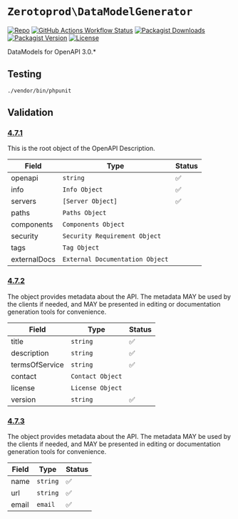 # `Zerotoprod\DataModelGenerator`

[![Repo](https://img.shields.io/badge/github-gray?logo=github)](https://github.com/zero-to-prod/data-model-openapi30)
[![GitHub Actions Workflow Status](https://img.shields.io/github/actions/workflow/status/zero-to-prod/data-model-openapi30/test.yml?label=tests)](https://github.com/zero-to-prod/data-model-openapi30/actions)
[![Packagist Downloads](https://img.shields.io/packagist/dt/zero-to-prod/data-model-openapi30?color=blue)](https://packagist.org/packages/zero-to-prod/data-model-openapi30/stats)
[![Packagist Version](https://img.shields.io/packagist/v/zero-to-prod/data-model-openapi30?color=f28d1a)](https://packagist.org/packages/zero-to-prod/data-model-openapi30)
[![License](https://img.shields.io/packagist/l/zero-to-prod/data-model-openapi30?color=red)](https://github.com/zero-to-prod/data-model-openapi30/blob/main/LICENSE.md)

DataModels for OpenAPI 3.0.*

## Testing

```shell
./vendor/bin/phpunit
```
## Validation
### [4.7.1](https://spec.openapis.org/oas/v3.0.4.html#openapi-object)
This is the root object of the OpenAPI Description.

| Field        | Type                            | Status             |
|--------------|---------------------------------|--------------------|
| openapi      | `string`                        | :white_check_mark: |
| info         | `Info Object`                   | :white_check_mark: |
| servers      | `[Server Object]`               | :white_check_mark: |
| paths        | `Paths Object`                  |                    |
| components   | `Components Object`             |                    |
| security     | `Security Requirement Object`   |                    |
| tags         | `Tag Object`                    |                    |
| externalDocs | `External Documentation Object` |                    |

### [4.7.2](https://spec.openapis.org/oas/v3.0.4.html#info-object)
The object provides metadata about the API. 
The metadata MAY be used by the clients if needed, and MAY be presented in editing or 
documentation generation tools for convenience.

| Field          | Type             | Status             |
|----------------|------------------|--------------------|
| title          | `string`         | :white_check_mark: |
| description    | `string`         | :white_check_mark: |
| termsOfService | `string`         | :white_check_mark: |
| contact        | `Contact Object` |                    |
| license        | `License Object` |                    |
| version        | `string`         | :white_check_mark: |

### [4.7.3](https://spec.openapis.org/oas/v3.0.4.html#contact-object)
The object provides metadata about the API.
The metadata MAY be used by the clients if needed, and MAY be presented in editing or
documentation generation tools for convenience.

| Field | Type     | Status             |
|-------|----------|--------------------|
| name  | `string` | :white_check_mark: |
| url   | `string` | :white_check_mark: |
| email | `email`  | :white_check_mark: |
